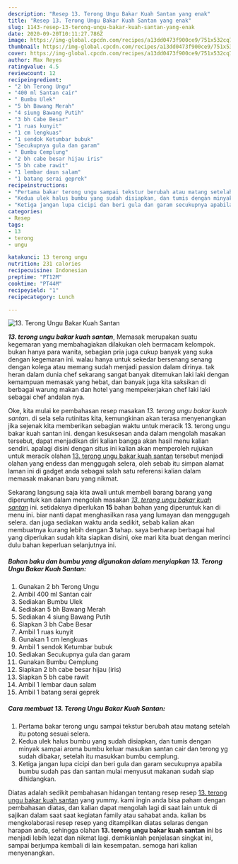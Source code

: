 ```yaml
---
description: "Resep 13. Terong Ungu Bakar Kuah Santan yang enak"
title: "Resep 13. Terong Ungu Bakar Kuah Santan yang enak"
slug: 1143-resep-13-terong-ungu-bakar-kuah-santan-yang-enak
date: 2020-09-20T10:11:27.786Z
image: https://img-global.cpcdn.com/recipes/a13dd0473f900ce9/751x532cq70/13-terong-ungu-bakar-kuah-santan-foto-resep-utama.jpg
thumbnail: https://img-global.cpcdn.com/recipes/a13dd0473f900ce9/751x532cq70/13-terong-ungu-bakar-kuah-santan-foto-resep-utama.jpg
cover: https://img-global.cpcdn.com/recipes/a13dd0473f900ce9/751x532cq70/13-terong-ungu-bakar-kuah-santan-foto-resep-utama.jpg
author: Max Reyes
ratingvalue: 4.5
reviewcount: 12
recipeingredient:
- "2 bh Terong Ungu"
- "400 ml Santan cair"
- " Bumbu Ulek"
- "5 bh Bawang Merah"
- "4 siung Bawang Putih"
- "3 bh Cabe Besar"
- "1 ruas kunyit"
- "1 cm lengkuas"
- "1 sendok Ketumbar bubuk"
- "Secukupnya gula dan garam"
- " Bumbu Cemplung"
- "2 bh cabe besar hijau iris"
- "5 bh cabe rawit"
- "1 lembar daun salam"
- "1 batang serai geprek"
recipeinstructions:
- "Pertama bakar terong ungu sampai tekstur berubah atau matang setelah itu potong sesuai selera."
- "Kedua ulek halus bumbu yang sudah disiapkan, dan tumis dengan minyak sampai aroma bumbu keluar masukan santan cair dan terong yg sudah dibakar, setelah itu masukkan bumbu cemplung."
- "Ketiga jangan lupa cicipi dan beri gula dan garam secukupnya apabila bumbu sudah pas dan santan mulai menyusut makanan sudah siap dihidangkan."
categories:
- Resep
tags:
- 13
- terong
- ungu

katakunci: 13 terong ungu 
nutrition: 231 calories
recipecuisine: Indonesian
preptime: "PT12M"
cooktime: "PT44M"
recipeyield: "1"
recipecategory: Lunch

---
```



![13. Terong Ungu Bakar Kuah Santan](https://img-global.cpcdn.com/recipes/a13dd0473f900ce9/751x532cq70/13-terong-ungu-bakar-kuah-santan-foto-resep-utama.jpg)

<b><i>13. terong ungu bakar kuah santan</i></b>, Memasak merupakan suatu kegemaran yang membahagiakan dilakukan oleh bermacam kelompok. bukan hanya para wanita, sebagian pria juga cukup banyak yang suka dengan kegemaran ini. walau hanya untuk sekedar bersenang senang dengan kolega atau memang sudah menjadi passion dalam dirinya. tak heran dalam dunia chef sekarang sangat banyak ditemukan laki laki dengan kemampuan memasak yang hebat, dan banyak juga kita saksikan di berbagai warung makan dan hotel yang mempekerjakan chef laki laki sebagai chef andalan nya.



Oke, kita mulai ke pembahasan resep masakan <i>13. terong ungu bakar kuah santan</i>. di sela sela rutinitas kita, kemungkinan akan terasa menyenangkan jika sejenak kita memberikan sebagian waktu untuk meracik 13. terong ungu bakar kuah santan ini. dengan kesuksesan anda dalam mengolah masakan tersebut, dapat menjadikan diri kalian bangga akan hasil menu kalian sendiri. apalagi disini dengan situs ini kalian akan memperoleh rujukan untuk meracik olahan <u>13. terong ungu bakar kuah santan</u> tersebut menjadi olahan yang endess dan menggugah selera, oleh sebab itu simpan alamat laman ini di gadget anda sebagai salah satu referensi kalian dalam memasak makanan baru yang nikmat.


Sekarang langsung saja kita awali untuk membeli barang barang yang diperuntuk kan dalam mengolah masakan <u><i>13. terong ungu bakar kuah santan</i></u> ini. setidaknya diperlukan <b>15</b> bahan bahan yang diperuntuk kan di menu ini. biar nanti dapat menghasilkan rasa yang lumayan dan menggugah selera. dan juga sediakan waktu anda sedikit, sebab kalian akan membuatnya kurang lebih dengan <b>3</b> tahap. saya berharap berbagai hal yang diperlukan sudah kita siapkan disini, oke mari kita buat dengan merinci dulu bahan keperluan selanjutnya ini.

<!--inarticleads1-->

##### Bahan baku dan bumbu yang digunakan dalam menyiapkan 13. Terong Ungu Bakar Kuah Santan:

1. Gunakan 2 bh Terong Ungu
1. Ambil 400 ml Santan cair
1. Sediakan  Bumbu Ulek
1. Sediakan 5 bh Bawang Merah
1. Sediakan 4 siung Bawang Putih
1. Siapkan 3 bh Cabe Besar
1. Ambil 1 ruas kunyit
1. Gunakan 1 cm lengkuas
1. Ambil 1 sendok Ketumbar bubuk
1. Sediakan Secukupnya gula dan garam
1. Gunakan  Bumbu Cemplung
1. Siapkan 2 bh cabe besar hijau (iris)
1. Siapkan 5 bh cabe rawit
1. Ambil 1 lembar daun salam
1. Ambil 1 batang serai geprek




<!--inarticleads2-->

##### Cara membuat 13. Terong Ungu Bakar Kuah Santan:

1. Pertama bakar terong ungu sampai tekstur berubah atau matang setelah itu potong sesuai selera.
1. Kedua ulek halus bumbu yang sudah disiapkan, dan tumis dengan minyak sampai aroma bumbu keluar masukan santan cair dan terong yg sudah dibakar, setelah itu masukkan bumbu cemplung.
1. Ketiga jangan lupa cicipi dan beri gula dan garam secukupnya apabila bumbu sudah pas dan santan mulai menyusut makanan sudah siap dihidangkan.




Diatas adalah sedikit pembahasan hidangan tentang resep resep <u>13. terong ungu bakar kuah santan</u> yang yummy. kami ingin anda bisa paham dengan pembahasan diatas, dan kalian dapat mengolah lagi di saat lain untuk di sajikan dalam saat saat kegiatan family atau sahabat anda. kalian bs mengkolaborasi resep resep yang ditampilkan diatas selaras dengan harapan anda, sehingga olahan <b>13. terong ungu bakar kuah santan</b> ini bs menjadi lebih lezat dan nikmat lagi. demikianlah penjelasan singkat ini, sampai berjumpa kembali di lain kesempatan. semoga hari kalian menyenangkan.
